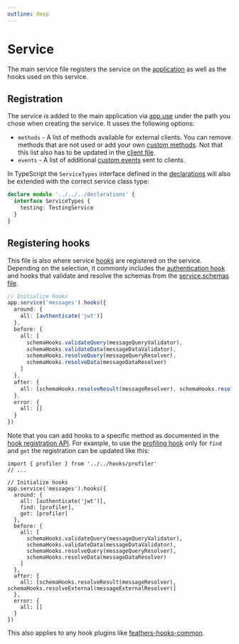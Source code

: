```yaml
---
outline: deep
---
```


# Service

The main service file registers the service on the [application](./app.md) as well as the hooks used on this service.

## Registration

The service is added to the main application via [app.use](../../api/application.md#usepath-service--options) under the path you chose when creating the service. It usses the following options:

- `methods` - A list of methods available for external clients. You can remove methods that are not used or add your own [custom methods](../../api/services.md#custom-methods). Not that this list also has to be updated in the [client file](./client.md).
- `events` - A list of additional [custom events](../../api/events.md#custom-events) sent to clients.

<LanguageBlock global-id="ts">

In TypeScript the `ServiceTypes` interface defined in the [declarations](./declarations.md) will also be extended with the correct service class type:

```ts
declare module '../../../declarations' {
  interface ServiceTypes {
    testing: TestingService
  }
}
```

</LanguageBlock>

## Registering hooks

This file is also where service [hooks](../../api/hooks.md) are registered on the service. Depending on the selection, it commonly includes the [authentication hook](../../api/authentication/hook.md) and hooks that validate and resolve the schemas from the [service.schemas file](./service.schemas.md).

```ts
// Initialize hooks
app.service('messages').hooks({
  around: {
    all: [authenticate('jwt')]
  },
  before: {
    all: [
      schemaHooks.validateQuery(messageQueryValidator),
      schemaHooks.validateData(messageDataValidator),
      schemaHooks.resolveQuery(messageQueryResolver),
      schemaHooks.resolveData(messageDataResolver)
    ]
  },
  after: {
    all: [schemaHooks.resolveResult(messageResolver), schemaHooks.resolveExternal(messageExternalResolver)]
  },
  error: {
    all: []
  }
})
```

Note that you can add hooks to a specific method as documented in the [hook registration API](../../api/hooks.md#registering-hooks). For example, to use the [profiling hook](./hook.md#profiling-example) only for `find` and `get` the registration can be updated like this:

```ts{8-9}
import { profiler } from '../../hooks/profiler'
// ...

// Initialize hooks
app.service('messages').hooks({
  around: {
    all: [authenticate('jwt')],
    find: [profiler],
    get: [profiler]
  },
  before: {
    all: [
      schemaHooks.validateQuery(messageQueryValidator),
      schemaHooks.validateData(messageDataValidator),
      schemaHooks.resolveQuery(messageQueryResolver),
      schemaHooks.resolveData(messageDataResolver)
    ]
  },
  after: {
    all: [schemaHooks.resolveResult(messageResolver), schemaHooks.resolveExternal(messageExternalResolver)]
  },
  error: {
    all: []
  }
})
```

This also applies to any hook plugins like [feathers-hooks-common](https://hooks-common.feathersjs.com/).
